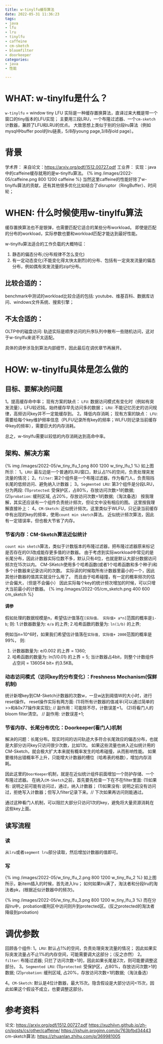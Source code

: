 ```yaml
---
title: w-tinylfu缓存算法
date: 2022-05-31 11:36:23
tags: 
- java
- lfu
- lru
- tinylfu
- caffeine
- cm-sketch
- bloomfilter
- doorkeeper
categories:
- java
- 性能

---
```


# WHAT: w-tinylfu是什么？
`w-tinylfu` = window tiny LFU
实际是一种缓存置换算法，直译过来大概是带一个窗口的tiny版本的LFU实现；
主要用三段LRU，一个布隆过滤器、一个`cm-sketch`计数器，兼顾了LFU和LRU的优点。
大致思想上类似于别的分段lru算法（例如mysql中buffer pool的lru链表，5/8存young page,3/8存old page）。

# 背景
学术界：
来自论文：https://arxiv.org/pdf/1512.00727.pdf
工业界：
实现：java中的caffeine缓存就用的是w-tinylfu算法。
{% img /images/2022-05/caffeine.png 800 1200 caffeine %}
当然这里caffeine的性能好除了w-tinylfu算法的贡献，还有其他很多优化比如结合了disruptor（RingBuffer）、时间轮；

# WHEN: 什么时候使用w-tinylfu算法
缓存置换算法也不是银弹，也需要匹配它适合的某些分布workload。
即使是匹配的分布的workload，实际参数也要和workload匹配才能达到最好性能。

w-tinylfu算法适合的工作负载的大概特征：
1. 静态的偏态分布;(分布规律不怎么变化)
2. 有一定动态变化(不能变化得太快太剧烈)的分布、包括有一定突发流量的偏态分布，例如偶有突发流量的zipf分布。

## 比较合适的：
benchmark中测试的workload比较合适的包括:
youtube、维基百科、数据库访问、windows文件系统、搜索引擎；
## 不太合适的：
OLTP中的磁盘访问: 轨迹实际是顺序访问的升序队列中散布一些随机访问，这对于w-tinylfu来说不太适配。

具体的调参涉及到算法内部细节，因此最后在调优章节再展开。

# HOW: w-tinylfu具体是怎么做的
## 目标、要解决的问题
1。提高缓存命中率；
现有方案的缺点： 
`LFU`: 数据访问模式有变化时（例如有突发流量），LFU较迟钝，始终缓存早先访问多的数据；
`LRU`: 不能记忆历史的访问规律，高频访问key并不一定能缓存到。
2。降低内存消耗；
现有方案的缺点：
`LFU`: 需要给每个key维护频率信息（PLFU记录所有key的频率；WLFU则记录当前缓存中key的频率），需要巨大的内存消耗。

总之，w-tinylfu需要以较低的内存消耗达到高命中率。

## 架构、解决方案
{% img /images/2022-05/w_tiny_lfu_1.png 800 1200 w_tiny_lfu_1 %}
如上图所示：
1。`LRU`: 最左边是一个普通的LRU窗口，默认占1%的空间，负责处理突发流量的情况；
2。`filter`: 第2个组件是一个布隆过滤器，作为看门人，负责阻挡长尾的低频访问、避免纳入计数器；
3。`Segmented LRU`: 第3个组件是分段LRU，分为两段:
(1)`protected`: 受保护区，占80%，存放访问次数>1的数据; 
(2)`probation`: 缓刑区域, 占20%，存放访问次数=1的数据;（淘汰备选）
按我理解，其实还应该有一个组件负责统计频次，但论文中没有相应的图。
这里按我理解直接补上：
4。`CM-Sketch`: 近似统计频次。这里类似于WLFU，只记录当前缓存中有出现的key的频率，使用`count min sketch`算法。
近似统计频次算法，因此有一定错误率，但也极大节省了内存。

### 节省内存：CM-Sketch算法近似统计
`count min sketch`算法，类似于计数版本的布隆过滤器，把布隆过滤器原来标记是否存在的0\1改成能存更多值的计数器。
由于考虑到实际workload中常见的是长尾分布，因此计数器实际位数不多，默认只有4位，也就是默认大部分数据访问频次在15次以内。
CM-SKetch使用多个哈希函数(或者1个哈希函数和多个种子)和多个计数器来记录访问的次数。
实际读的时候取所有计数器里最小的一个，因此其他计数器的值其实就没什么用了。
而且由于哈希碰撞，有一定的概率频次的估计会偏大，（但是不会偏小）
因此实际每个key的统计频次增加的时候，可以只增大当前最小的计数器。
{% img /images/2022-05/cm_sketch.png 400 600 cm_sketch %}

#### 调参
假如处理的数据规模是n，希望估计值落在`[实际值， 实际值+ a*n]`范围的概率是`1-b`;
则:
1.计数器数量为: `e/a` 的上界;
2.哈希函数的数量为: `ln(1/b)` 的上界;

例如当n=10^6时，如果我们希望估计值落在`实际值, 实际值+ 2000`范围的概率是99%，
则:
1. 计数器数量为: e/0.002 的上界 = 1360;
2. 哈希函数的数量为: ln(1/0.01) 的上界 = 5;
当计数器占4bit，则整个计数组件占空间 = 1360*5*4 bit= 约3.5KB。


### 动态访问模式（访问key的分布变化）：Freshness Mechanism(保鲜机制)
统计新增key到CM-Sketch计数器的次数w，一旦w达到阈值W的大小时，进行reset操作。
reset操作实际有两方面:
(1)将所有计数器的值减半(可以通过简单的>>和&0x77操作来实现); 
// 副作用：可能除不尽，计数误差+1。
(2)将看门人的bloom filter清空。
// 副作用: 计数误差+1;

### 节省内存、长尾分布优化：Doorkeeper(看门人)机制
解决的问题：长尾分布。现实时间的访问轨迹大多符合长尾效应的偏态分布，也就是大部分访问key只访问很少次数，比如1次。
如果这些流量也纳入近似统计用的CM-Sketch，就会极大扩大本来就有概率发生的哈希碰撞，从而影响性能。
如果要维持出错概率不上升，只能增大计数器的槽位（哈希表的格数），增加内存消耗。

因此这里的`DoorKeeper`机制，就是在近似统计组件前面增加一个防护存储、一个布隆过滤器。
在纳入`CM-Sketch`之前，首先要先检查一下在不在filter里面:
(1)如果有: 说明之前可能有访问过，通过，纳入计数器；
(1)如果没有: 说明之前没有访问过，拒绝写入计数器；但写入filter记录下来。// 下次如果再访问则能通过。

通过这种看门人机制，可以阻拦大部分只访问1次的key，避免将大量资源消耗在这些key上面。

## 读写流程
### 读
从`lru`或者`segment lru`部分读取，然后增加计数器的值即可。

### 写
{% img /images/2022-05/w_tiny_lfu_2.png 800 1200 w_tiny_lfu_2 %}
如上图所示，新item插入的时候，首先进入lru；
如何如果lru满了，淘汰者和分段lru的淘汰者pk，(根据近似计数器中的频次)。

{% img /images/2022-05/w_tiny_lfu_3.png 800 1200 w_tiny_lfu_3 %}
而在分段lru中，probation缓刑区中访问则升到protected区。(反之protected的淘汰者降级到probation)

# 调优参数
回顾各个组件:
1。`LRU`: 默认占1%的空间，负责处理突发流量的情况；
因此如果实际突发流量占不止1%的内存空间，可能需要调大这部分；（反之亦然）
2。`filter`: 布隆过滤器; 只拦了访问次数=1的，因此如果长尾是2次，则可能要调整这部分。
3。`Segmented LRU`: 
(1)`protected`: 受保护区，占80%，存放访问次数>1的数据; 
(2)`probation`: 缓刑区域, 占20%，存放访问次数=1的数据;（淘汰备选）

4。`CM-Sketch`: 默认是4位计数器，最大15次。隐含假设是大部分访问<15次，因此如果这个假设不成立，也要调整这部分。

# 参考资料
论文: https://arxiv.org/pdf/1512.00727.pdf
https://xuzhijvn.github.io/zh-cn/posts/cs/other/caffeine/
https://jishuin.proginn.com/p/763bfbd34443
cm-sketch算法: https://zhuanlan.zhihu.com/p/369981005
 